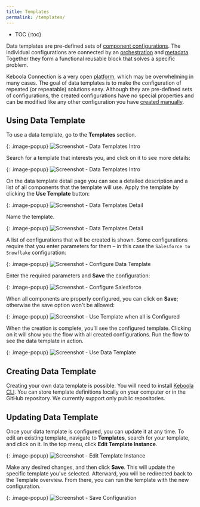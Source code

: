 ```yaml
---
title: Templates
permalink: /templates/
---
```


* TOC
{:toc}

Data templates are pre-defined sets of [component configurations](/components/). The individual configurations are connected 
by an [orchestration](/orchestrator/) and [metadata](/storage/tables/#metadata). Together they form a functional reusable block
that solves a specific problem. 

Keboola Connection is a very open [platform](/overview), which may be overwhelming in many cases. 
The goal of data templates is to make the configuration of repeated (or repeatable) solutions easy. 
Although they are pre-defined sets of configurations, the created configurations have no special properties and 
can be modified like any other configuration you have [created manually](/components/#creating-component-configuration).

## Using Data Template
To use a data template, go to the **Templates** section. 

{: .image-popup}
![Screenshot - Data Templates Intro](/templates/1.png)

Search for a template that interests you, and click on it to see more details:

{: .image-popup}
![Screenshot - Data Templates Intro](/templates/2.png)

On the data template detail page you can see a detailed description and a list of all components that the template will use. 
Apply the template by clicking the **Use Template** button:

{: .image-popup}
![Screenshot - Data Templates Detail](/templates/3.png)

Name the template.

{: .image-popup}
![Screenshot - Data Templates Detail](/templates/4.png)

A list of configurations that will be created is shown. Some configurations require that you enter parameters for them – 
in this case the `Salesforce to Snowflake` configuration:

{: .image-popup}
![Screenshot - Configure Data Template](/templates/5.png)

Enter the required parameters and **Save** the configuration:

{: .image-popup}
![Screenshot - Configure Salesforce](/templates/7.png)

When all components are properly configured, you can click on **Save**; otherwise the save option won't be allowed:

{: .image-popup}
![Screenshot - Use Template when all is Configured](/templates/8.png)

When the creation is complete, you'll see the configured template. Clicking on it will show you the flow 
with all created configurations. Run the flow to see the data template in action.

{: .image-popup}
![Screenshot - Use Data Template](/templates/9.png)

## Creating Data Template
Creating your own data template is possible. You will need to install [Keboola CLI](https://developers.keboola.com/cli/). You can store template definitions locally
on your computer or in the GitHub repository. We currently support only public repositories. 

## Updating Data Template
Once your data template is configured, you can update it at any time. To edit an existing template, navigate to **Templates**, search for your template, 
and click on it. In the top menu, click **Edit Template Instance**.

{: .image-popup}
![Screenshot - Edit Template Instance](/templates/edit-template-instance.png)

Make any desired changes, and then click **Save**. This will update the specific template you've selected. Afterward, you will be redirected back 
to the Template overview. From there, you can run the template with the new configuration.

{: .image-popup}
![Screenshot - Save Configuration](/templates/save.png)
